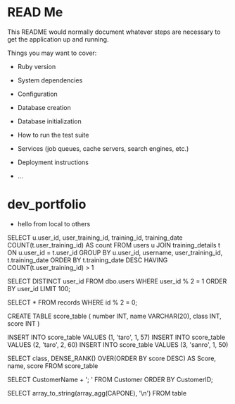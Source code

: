# READ Me

This README would normally document whatever steps are necessary to get the
application up and running.

Things you may want to cover:

* Ruby version

* System dependencies

* Configuration

* Database creation

* Database initialization

* How to run the test suite

* Services (job queues, cache servers, search engines, etc.)

* Deployment instructions

* ...
# dev_portfolio
 

* hello from local to others


SELECT u.user_id, user_training_id, training_id, training_date COUNT(t.user_training_id) AS count
FROM users u
JOIN training_details t ON u.user_id = t.user_id
GROUP BY u.user_id, username, user_training_id, t.training_date
ORDER BY t.training_date DESC
HAVING COUNT(t.user_training_id) > 1


SELECT DISTINCT user_id FROM dbo.users WHERE user_id % 2 = 1 ORDER BY user_id LIMIT 100;

SELECT * FROM records WHERE id % 2 = 0;

CREATE TABLE score_table
(
    number INT,
    name    VARCHAR(20),
    class   INT,
    score   INT
)

INSERT INTO score_table VALUES (1, 'taro', 1, 57)
INSERT INTO score_table VALUES (2, 'taro', 2, 60)
INSERT INTO score_table VALUES (3, 'sanro', 1, 50)

SELECT
    class,
    DENSE_RANK() OVER(ORDER BY score DESC) AS Score,
    name,
    score
FROM
    score_table


SELECT CustomerName + '; ' FROM Customer ORDER BY CustomerID;

SELECT array_to_string(array_agg(CAPONE), '\n') FROM table

